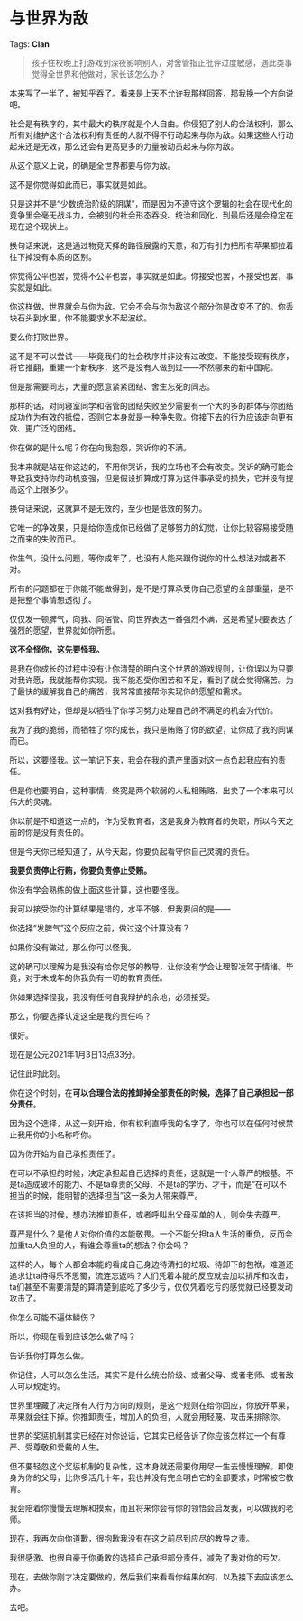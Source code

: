 # 与世界为敌

Tags: **Clan**

> 孩子住校晚上打游戏到深夜影响别人，对舍管指正批评过度敏感，遇此类事觉得全世界和他做对，家长该怎么办？



本来写了一半了，被知乎吞了。看来是上天不允许我那样回答，那我换一个方向说吧。

  


社会是有秩序的，其中最大的秩序就是个人自由。你侵犯了别人的合法权利，那么所有对维护这个合法权利有责任的人就不得不行动起来与你为敌。如果这些人行动起来还是无效，那么还会有更高更多的力量被动员起来与你为敌。

从这个意义上说，的确是全世界都要与你为敌。

这不是你觉得如此而已，事实就是如此。

只是这并不是“少数统治阶级的阴谋”，而是因为不遵守这个逻辑的社会在现代化的竞争里会毫无战斗力，会被别的社会形态吞没、统治和同化，到最后还是会稳定在现在这个现状上。

换句话来说，这是通过物竞天择的路径展露的天意，和万有引力把所有苹果都拉着往下掉没有本质的区别。

你觉得公平也罢，觉得不公平也罢，事实就是如此。你接受也罢，不接受也罢，事实就是如此。

你这样做，世界就会与你为敌。它会不会与你为敌这个部分你是改变不了的。你丢块石头到水里，你不能要求水不起波纹。

要么你打败世界。

这不是不可以尝试——毕竟我们的社会秩序并非没有过改变。不能接受现有秩序，将它推翻，重建一个新秩序，这不是没有人做到过——不然哪来的新中国呢。

但是那需要同志，大量的愿意紧紧团结、舍生忘死的同志。

那样的话，对同寝室同学和宿管的团结失败至少需要有一个大的多的群体与你团结成功作为有效的抵偿，否则它本身就是一种净失败。你接下去的行为应该走向更有效、更广泛的团结。

你在做的是什么呢？你在向我抱怨，哭诉你的不满。

我本来就是站在你这边的，不用你哭诉，我的立场也不会有改变。哭诉的确可能会导致我支持你的动机变强，但是假设折算成打算为这件事承受的损失，它并没有提高这个上限多少。

换句话来说，这就算不是无效的，至少也是低效的努力。

它唯一的净效果，只是给你造成你已经做了足够努力的幻觉，让你比较容易接受随之而来的失败而已。

你生气，没什么问题，等你成年了，也没有人能来跟你说你的什么想法对或者不对。

所有的问题都在于你能不能做得到，是不是打算承受你自己愿望的全部重量，是不是把整个事情想透彻了。

仅仅发一顿脾气，向我、向宿管、向世界表达一番强烈不满，这是希望只要表达了强烈的愿望，世界就如你所愿。

**这不全怪你，这先要怪我。**

是我在你成长的过程中没有让你清楚的明白这个世界的游戏规则，让你误以为只要对我许愿，我就能帮你实现。我不能忍受你困苦和不足，看到了就会觉得痛苦。为了最快的缓解我自己的痛苦，我常常直接帮你实现你的愿望和需求。

这对我有好处，但却是以牺牲了你学习努力处理自己的不满足的机会为代价。

我为了我的脆弱，而牺牲了你的成长，我只是贿赂了你的欲望，让你成了我的同谋而已。

所以，这要怪我。这一笔记下来，我会在我的遗产里面对这一点负起我应有的责任。

但是你也要明白，这种事情，终究是两个软弱的人私相贿赂，出卖了一个本来可以伟大的灵魂。

你以前是不知道这一点的，作为受教育者，这是我身为教育者的失职，所以今天之前的你是没有责任的。

但是今天你已经知道了，从今天起，你要负起看守你自己灵魂的责任。

**我要负责停止行贿，你要负责停止受贿。**

你没有学会熟练的做上面这些计算，这也要怪我。

我可以接受你的计算结果是错的，水平不够，但我要问的是——

你选择“发脾气”这个反应之前，做过这个计算没有？

如果你没有做过，那么你可以怪我。

这的确可以理解为是我没有给你足够的教导，让你没有学会让理智凌驾于情绪。毕竟，对于未成年的你我负有一切的教育责任。

你如果选择怪我，我没有任何自我辩护的余地，必须接受。

那么，你要选择认定这全是我的责任吗？

  


很好。

现在是公元2021年1月3日13点33分。

记住此时此刻。

你在这个时刻，在**可以合理合法的推卸掉全部责任的时候，选择了自己承担起一部分责任**。

因为这个选择，从这一刻开始，你有权利直呼我的名字了，你也可以在任何时候禁止我用你的小名称呼你。

因为你开始为自己承担责任了。

在可以不承担的时候，决定承担起自己选择的责任，这就是一个人尊严的根基。不是ta造成破坏的能力、不是ta尊贵的父母、不是ta的学历、才干，而是“在可以不担当的时候，能明智的选择担当”这一条为人带来尊严。

在该担当的时候，想办法推卸责任，或者呼叫出父母买单的人，则会失去尊严。

尊严是什么？是他人对你价值的本能敬畏。一个不能分担ta人生活的重负，反而会加重ta人负担的人，有谁会尊重ta的想法？你会吗？

这样的人，每个人都会本能的看成自己身边待清扫的垃圾、待卸下的包袱，难道还追求让ta待得乐不思蜀，流连忘返吗？人们凭着本能的反应就会加以排斥和攻击，ta们甚至不需要清楚的算清楚到底吃了多少亏，仅仅凭着吃亏的感觉就已经要发动攻击了。

你怎么可能不遍体鳞伤？

所以，你现在看到应该怎么做了吗？

告诉我你打算怎么做。

你记住，人可以怎么生活，其实不是什么统治阶级、或者父母、或者老师、或者敌人可以规定的。

世界里埋藏了决定所有人行为方向的规则，是这个规则在给你回应，你放开苹果，苹果就会往下掉。你推卸责任，增加人的负担，人就会用轻蔑、攻击来排除你。

世界的奖惩机制其实已经在对你说话，它其实已经告诉了你应该怎样过一个有尊严、受尊敬和爱戴的人生。

但不要轻忽这个奖惩机制的复杂性，这本身就还需要你用尽一生去慢慢理解。即使身为你的父母，比你多活几十年，我也并没有完全明白它的全部要求，时常被它教育。

我会陪着你慢慢去理解和摸索，而且将来你会有你的领悟会启发我，可以做我的老师。

现在，我再次向你道歉，很抱歉我没有在这之前尽到应尽的教导之责。

我很感激、也很自豪于你勇敢的选择自己承担部分责任，减免了我对你的亏欠。

现在，去做你刚才决定要做的，然后我们来看看你结果如何，以及接下去应该怎么办。

去吧。



